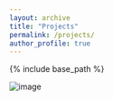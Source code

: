 ```yaml
---
layout: archive
title: "Projects"
permalink: /projects/
author_profile: true
---
```


{% include base_path %}


![image](https://github.com/jamal-saeedi/jamal-saeedi.github.io/assets/50617366/af9f656b-2603-41bb-a84f-fc327cecb262)

